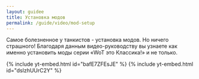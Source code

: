 ```yaml
---
layout: guidee
title: Установка модов
permalink: /guide/video/mod-setup
---
```


Самое болезненное у танкистов - установка модов. Но ничего страшного! Благодаря данным видео-руководству вы узнаете как именно установить моды серии «WoT это Классика!» и не только.

{% include yt-embed.html id="bafE7ZFEsJE" %}
{% include yt-embed.html id="dslzhUUrC2Y" %}

